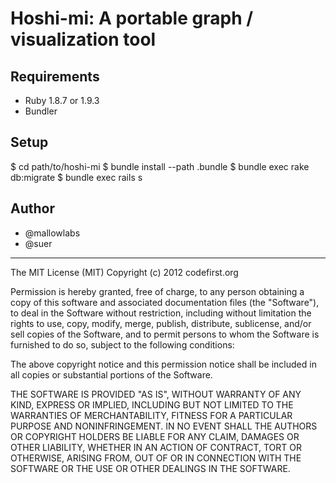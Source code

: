 Hoshi-mi: A portable graph / visualization tool
========================================

Requirements
------------------------------

 * Ruby 1.8.7 or 1.9.3
 * Bundler

Setup
------------------------------

   $ cd path/to/hoshi-mi
   $ bundle install --path .bundle
   $ bundle exec rake db:migrate
   $ bundle exec rails s

Author
------------------------------

 * @mallowlabs
 * @suer

------------------------------
The MIT License (MIT)
Copyright (c) 2012 codefirst.org

Permission is hereby granted, free of charge, to any person obtaining a copy of this software and associated documentation files (the "Software"), to deal in the Software without restriction, including without limitation the rights to use, copy, modify, merge, publish, distribute, sublicense, and/or sell copies of the Software, and to permit persons to whom the Software is furnished to do so, subject to the following conditions:

The above copyright notice and this permission notice shall be included in all copies or substantial portions of the Software.

THE SOFTWARE IS PROVIDED "AS IS", WITHOUT WARRANTY OF ANY KIND, EXPRESS OR IMPLIED, INCLUDING BUT NOT LIMITED TO THE WARRANTIES OF MERCHANTABILITY, FITNESS FOR A PARTICULAR PURPOSE AND NONINFRINGEMENT. IN NO EVENT SHALL THE AUTHORS OR COPYRIGHT HOLDERS BE LIABLE FOR ANY CLAIM, DAMAGES OR OTHER LIABILITY, WHETHER IN AN ACTION OF CONTRACT, TORT OR OTHERWISE, ARISING FROM, OUT OF OR IN CONNECTION WITH THE SOFTWARE OR THE USE OR OTHER DEALINGS IN THE SOFTWARE.

